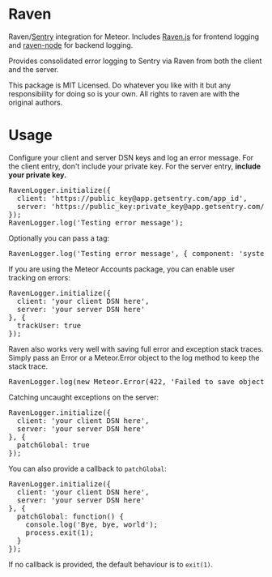 Raven
============

Raven/[Sentry](https://www.getsentry.com) integration for Meteor. Includes [Raven.js](https://github.com/getsentry/raven-js) for frontend logging and [raven-node](https://github.com/mattrobenolt/raven-node) for backend logging.

Provides consolidated error logging to Sentry via Raven from both the client and the server.

This package is MIT Licensed. Do whatever you like with it but any responsibility for doing so is your own. All rights to raven are with the original authors.

Usage
============
Configure your client and server DSN keys and log an error message. For the
client entry, don't include your private key. For the server entry, **include your private key.**
<pre>
RavenLogger.initialize({
  client: 'https://public_key@app.getsentry.com/app_id',            // Do not include your private key here
  server: 'https://public_key:private_key@app.getsentry.com/app_id' // *DO* include your private key here
});
RavenLogger.log('Testing error message');
</pre>

Optionally you can pass a tag:
<pre>
RavenLogger.log('Testing error message', { component: 'system' });
</pre>

If you are using the Meteor Accounts package, you can enable user tracking on errors:
<pre>
RavenLogger.initialize({
  client: 'your client DSN here',
  server: 'your server DSN here'
}, {
  trackUser: true
});
</pre>

Raven also works very well with saving full error and exception stack traces. Simply pass an Error or a Meteor.Error object to the log method to keep the stack trace.
<pre>
RavenLogger.log(new Meteor.Error(422, 'Failed to save object to database'));
</pre>

Catching uncaught exceptions on the server:
<pre>
RavenLogger.initialize({
  client: 'your client DSN here',
  server: 'your server DSN here'
}, {
  patchGlobal: true
});
</pre>

You can also provide a callback to `patchGlobal`:
<pre>
RavenLogger.initialize({
  client: 'your client DSN here',
  server: 'your server DSN here'
}, {
  patchGlobal: function() {
    console.log('Bye, bye, world');
    process.exit(1);
  }
});
</pre>

If no callback is provided, the default behaviour is to `exit(1)`.
